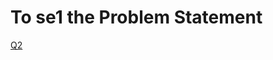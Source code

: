 # To se1 the Problem Statement

[Q2](https://www.codechef.com/submit/BURGERS)
[]()
[]()
[]()
[]()
[]()
